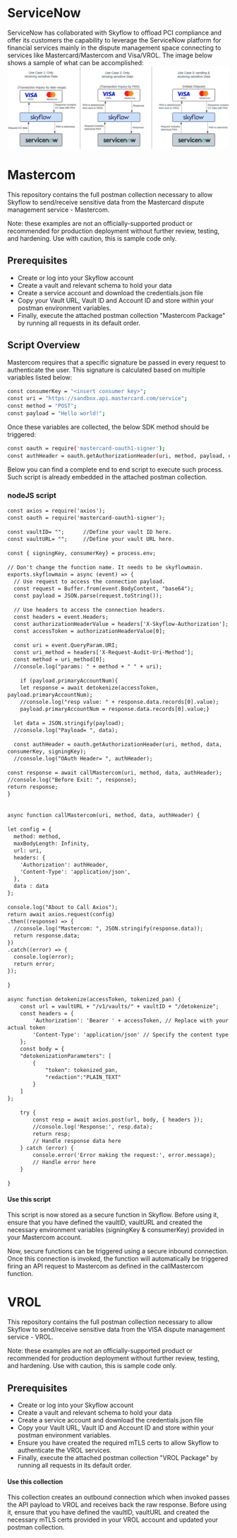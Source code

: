 # ServiceNow
ServiceNow has collaborated with Skyflow to offload PCI compliance and offer its customers the capability to leverage the ServiceNow platform for financial services mainly in the dispute management space connecting to services like Mastercard/Mastercom and Visa/VROL. The image below shows a sample of what can be accomplished:
![Project Screenshot](dispute.png)

# Mastercom
This repository contains the full postman collection necessary to allow Skyflow to send/receive sensitive data from the Mastercard dispute management service - Mastercom.

Note: these examples are not an officially-supported product or recommended for production deployment without further review, testing, and hardening. Use with caution, this is sample code only.

## Prerequisites

- Create or log into your Skyflow account
- Create a vault and relevant schema to hold your data
- Create a service account and download the credentials.json file
- Copy your Vault URL, Vault ID and Account ID and store within your postman environment variables.
- Finally, execute the attached postman collection "Mastercom Package" by running all requests in its default order.

## Script Overview
Mastercom requires that a specific signature be passed in every request to authenticate the user. This signature is calculated based on multiple variables listed below:
```bash
const consumerKey = "<insert consumer key>";
const uri = "https://sandbox.api.mastercard.com/service";
const method = "POST";
const payload = "Hello world!";
```
Once these variables are collected, the below SDK method should be triggered:
```bash
const oauth = require('mastercard-oauth1-signer');
const authHeader = oauth.getAuthorizationHeader(uri, method, payload, consumerKey, signingKey);
```
Below you can find a complete end to end script to execute such process. Such script is already embedded in the attached postman collection.

### nodeJS script

```node
const axios = require('axios');
const oauth = require('mastercard-oauth1-signer');

const vaultID= "";      //Define your vault ID here.
const vaultURL= "";     //Define your vault URL here.

const { signingKey, consumerKey} = process.env;

// Don't change the function name. It needs to be skyflowmain.
exports.skyflowmain = async (event) => {
  // Use request to access the connection payload.
  const request = Buffer.from(event.BodyContent, "base64");
  const payload = JSON.parse(request.toString());

  // Use headers to access the connection headers.
  const headers = event.Headers;
  const authorizationHeaderValue = headers['X-Skyflow-Authorization'];
  const accessToken = authorizationHeaderValue[0];

  const uri = event.QueryParam.URI;
  const uri_method = headers['X-Request-Audit-Uri-Method'];
  const method = uri_method[0];
  //console.log("params: " + method + " " + uri);

    if (payload.primaryAccountNum){
    let response = await detokenize(accessToken, payload.primaryAccountNum);
    //console.log("resp value: " + response.data.records[0].value);
    payload.primaryAccountNum = response.data.records[0].value;}

  let data = JSON.stringify(payload);
  //console.log("Payload= ", data);

  const authHeader = oauth.getAuthorizationHeader(uri, method, data, consumerKey, signingKey);
  //console.log("OAuth Header= ", authHeader);

const response = await callMastercom(uri, method, data, authHeader);
//console.log("Before Exit: ", response);
return response;
}


async function callMastercom(uri, method, data, authHeader) {

let config = {
  method: method,
  maxBodyLength: Infinity,
  url: uri,
  headers: { 
    'Authorization': authHeader, 
    'Content-Type': 'application/json',
  },
  data : data
};

console.log("About to Call Axios");
return await axios.request(config)
.then((response) => {
  //console.log("Mastercom: ", JSON.stringify(response.data));
  return response.data;
})
.catch((error) => {
  console.log(error);
  return error;
});

}

async function detokenize(accessToken, tokenized_pan) {
    const url = vaultURL + "/v1/vaults/" + vaultID + "/detokenize";
    const headers = {
        'Authorization': 'Bearer ' + accessToken, // Replace with your actual token
        'Content-Type': 'application/json' // Specify the content type
    };
    const body = {
    "detokenizationParameters": [
        {
            "token": tokenized_pan,
            "redaction":"PLAIN_TEXT"
        }
    ]
};

    try {
        const resp = await axios.post(url, body, { headers });
        //console.log('Response:', resp.data);
        return resp;
        // Handle response data here
    } catch (error) {
        console.error('Error making the request:', error.message);
        // Handle error here
    }

}
```

#### Use this script
This script is now stored as a secure function in Skyflow. Before using it, ensure that you have defined the vaultID, vaultURL and created the necessary environment variables (signingKey & consumerKey) provided in your Mastercom account.

Now, secure functions can be triggered using a secure inbound connection. Once this connection is invoked, the function will automatically be triggered firing an API request to Mastercom as defined in the callMastercom function.

# VROL
This repository contains the full postman collection necessary to allow Skyflow to send/receive sensitive data from the VISA dispute management service - VROL.

Note: these examples are not an officially-supported product or recommended for production deployment without further review, testing, and hardening. Use with caution, this is sample code only.

## Prerequisites

- Create or log into your Skyflow account
- Create a vault and relevant schema to hold your data
- Create a service account and download the credentials.json file
- Copy your Vault URL, Vault ID and Account ID and store within your postman environment variables.
- Ensure you have created the required mTLS certs to allow Skyflow to authenticate the VROL services.
- Finally, execute the attached postman collection "VROL Package" by running all requests in its default order.

#### Use this collection
This collection creates an outbound connection which when invoked passes the API payload to VROL and receives back the raw response. Before using it, ensure that you have defined the vaultID, vaultURL and created the necessary mTLS certs provided in your VROL account and updated your postman collection.
